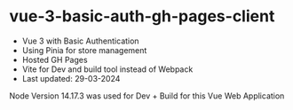 # vue-3-basic-auth-gh-pages-client

- Vue 3 with Basic Authentication 
- Using Pinia for store management
- Hosted GH Pages
- Vite for Dev and build tool instead of Webpack
- Last updated: 29-03-2024

Node Version 14.17.3 was used for Dev + Build for this Vue Web Application
